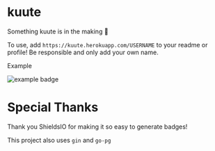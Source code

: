 # kuute
Something kuute is in the making :unicorn:

To use, add 
`https://kuute.herokuapp.com/USERNAME` to your readme or profile! Be responsible and only add your own name.

Example

![example badge](https://user-images.githubusercontent.com/24848927/105484622-919ab200-5ce6-11eb-8981-4f61b1163ba4.png)

# Special Thanks

Thank you ShieldsIO for making it so easy to generate badges!

This project also uses `gin` and `go-pg`
